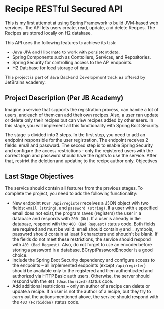 # Recipe RESTful Secured API

This is my first attempt at using Spring Framework to build JVM-based web services. The API lets users create, read, update, and delete Recipes. The Recipes are stored locally on H2 database.

This API uses the following features to achieve its task:

* Java JPA and Hibernate to work with persistent data.
* Spring Components such as Controllers, Services, and Repositories.
* Spring Security for controlling access to the API endpoints.
* H2 Database for local storage of data.

This project is part of Java Backend Development track as offered by JetBrains Academy.

## Project Description (Per JB Academy)

Imagine a service that supports the registration process, can handle a lot of users, and each of them can add their own recipes. Also, a user can update or delete only their recipes but can view recipes added by other users. In this stage, you will implement all this functionality with Spring Boot Security.

The stage is divided into 3 steps. In the first step, you need to add an endpoint responsible for the user registration. The endpoint receives 2 fields: email and password. The second step is to enable Spring Security and configure the access restrictions – only the registered users with the correct login and password should have the rights to use the service. After that, restrict the deletion and updating to the recipe author only.
Objectives


## Last Stage Objectives

The service should contain all features from the previous stages. To complete the project, you need to add the following functionality:

* New endpoint `POST /api/register` receives a JSON object with two fields: `email (string)`, and `password (string)`. If a user with a specified email does not exist, the program saves (registers) the user in a database and responds with `200 (Ok)`. If a user is already in the database, respond with the `400 (Bad Request)` status code. Both fields are required and must be valid: email should contain `@` and `.` symbols, password should contain at least 8 characters and shoudn't be blank. If the fields do not meet these restrictions, the service should respond with `400 (Bad Request)`. Also, do not forget to use an encoder before storing a password in a database. BCryptPasswordEncoder is a good choice.
* Include the Spring Boot Security dependency and configure access to the endpoints – all implemented endpoints (except `/api/register`) should be available only to the registered and then authenticated and authorized via HTTP Basic auth users. Otherwise, the server should respond with the `401 (Unauthorized)` status code.
* Add additional restrictions – only an author of a recipe can delete or update a recipe. If a user is not the author of a recipe, but they try to carry out the actions mentioned above, the service should respond with the `403 (Forbidden)` status code.




